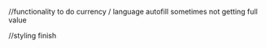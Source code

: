 //functionality to do
currency / language
autofill sometimes not getting full value

//styling
finish